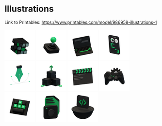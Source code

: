 # Illustrations
Link to Printables: https://www.printables.com/model/986958-illustrations-1
<br><br/>
<img src=https://github.com/amoghagrawal/illus/blob/main/Cubing.png width=100px />
<img src=https://github.com/amoghagrawal/illus/blob/main/Hardware.png width=100px />
<img src=https://github.com/amoghagrawal/illus/blob/main/WebD.png width=100px />
<img src=https://github.com/amoghagrawal/illus/blob/main/UI%20UX.png width=100px />
<img src=https://github.com/amoghagrawal/illus/blob/main/2D.png width=100px />
<img src=https://github.com/amoghagrawal/illus/blob/main/3D.png width=100px />
<img src=https://github.com/amoghagrawal/illus/blob/main/Film%20Making.png width=100px />
<img src=https://github.com/amoghagrawal/illus/blob/main/GameD.png width=100px />
<img src=https://github.com/amoghagrawal/illus/blob/main/Gaming.png width=100px />
<img src=https://github.com/amoghagrawal/illus/blob/main/Photography.png width=100px />
<img src=https://github.com/amoghagrawal/illus/blob/main/Programming.png width=100px />

